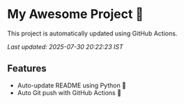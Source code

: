 # My Awesome Project 🚀

This project is automatically updated using GitHub Actions.

_Last updated: 2025-07-30 20:22:23 IST_

## Features
- Auto-update README using Python 🐍
- Auto Git push with GitHub Actions 🤖
